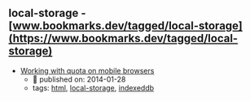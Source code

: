 local-storage - [www.bookmarks.dev/tagged/local-storage](https://www.bookmarks.dev/tagged/local-storage)
---
* [Working with quota on mobile browsers](https://www.html5rocks.com/en/tutorials/offline/quota-research/)
    * :calendar: published on: 2014-01-28
    * tags: [html](../tagged/html.md), [local-storage](../tagged/local-storage.md), [indexeddb](../tagged/indexeddb.md)

